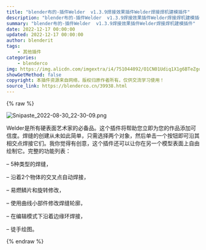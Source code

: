 ```yaml
---
title: "blender布的-插件Welder  v1.3.9焊接效果插件Welder焊接焊机建模插件"
description: "blender布的-插件Welder  v1.3.9焊接效果插件Welder焊接焊机建模插件"
summary: "blender布的-插件Welder  v1.3.9焊接效果插件Welder焊接焊机建模插件"
date: 2022-12-17 00:00:00
updated: 2022-12-17 00:00:00
author: blenderit
tags: 
    - 其他插件
categories:
    - blenderco
img: https://img.alicdn.com/imgextra/i4/751044092/O1CN01Udiq1X1g6BTeZgosy_!!751044092.png
showGetMethod: false
copyright: 本插件资源来自网络，版权归原作者所有，仅供交流学习使用！
source_link: https://blenderco.cn/39938.html
---
```


{% raw %}
<p><img class="aligncenter" src="https://img.alicdn.com/imgextra/i4/751044092/O1CN01Udiq1X1g6BTeZgosy_!!751044092.png" alt="Snipaste_2022-08-30_22-30-09.png"></p><p>Welder是所有硬表面艺术家的必备品。这个插件将帮助您立即为您的作品添加可信度。焊缝的创建从未如此简单，只需选择两个对象，然后单击一个按钮即可沿其相交点焊接它们。我你觉得有创意，这个插件还可以让你在另一个模型表面上自由绘制它。完整的功能列表：</p><p>– 5种类型的焊缝，</p><p>– 沿着2个物体的交叉点自动焊接，</p><p>– 易燃鳞片和旋转修改，</p><p>– 使用曲线小部件修改焊缝轮廓，</p><p>– 在编辑模式下沿着边缘环焊接，</p><p>– 徒手绘图。</p>
<div style="display: none">blenderco</div>
{% endraw %}